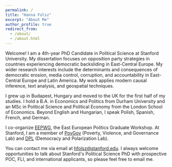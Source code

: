 ```yaml
---
permalink: /
title: "Hanna Folsz"
excerpt: "About Me"
author_profile: true
redirect_from: 
  - /about/
  - /about.html
---
```


Welcome! I am a 4th-year PhD Candidate in Political Science at Stanford University. My dissertation focuses on opposition party strategies in countries experiencing democratic backsliding in East-Central Europe. My wider research interests include the determinants and consequences of democratic erosion, media control, corruption, and accountability in East-Central Europe and Latin America. My work applies modern causal inference, text analysis, and geospatial techniques. 

I grew up in Budapest, Hungary and moved to the UK for the first half of my studies. I hold a B.A. in Economics and Politics from Durham University and an MSc in Political Science and Political Economy from the London School of Economics. Beyond English and Hungarian, I speak Polish, Spanish, French, and German.

I co-organize [EEPWG](https://eepg-workshop.github.io), the East European Politics Graduate Workshop. At Stanford, I am a member of [PovGov](https://povgov.com) (Poverty, Violence, and Governance Lab) and [DPL](https://stanforddpl.org) (Democracy and Polarization Lab).

You can contact me via email at [hfolsz@stanford.edu](mailto:hfolsz@stanford.edu). I always welcome opportunities to talk about Stanford's Political Science PhD with prospective POC, FLI, and international applicants, so please feel free to email me.



